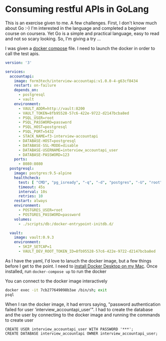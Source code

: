 # Consuming restful APIs in GoLang

This is an exercise given to me. A few challenges. First, I don't know much about Go :-\) I'm interested in the language and completed a beginner course on coursera. Yet Go is a simple and practical language, easy to read and not so scary looking. So, I'm giving a try ...

I was given a [docker compose](https://docs.docker.com/compose/) file. I need to launch the docker in order to call the test apis. 

```yaml
version: '3'

services:
  accountapi:
    image: form3tech/interview-accountapi:v1.0.0-4-g63cf8434
    restart: on-failure
    depends_on:
      - postgresql
      - vault
    environment:
      - VAULT_ADDR=http://vault:8200
      - VAULT_TOKEN=8fb95528-57c6-422e-9722-d2147bcba8ed
      - PSQL_USER=root
      - PSQL_PASSWORD=password
      - PSQL_HOST=postgresql
      - PSQL_PORT=5432
      - STACK_NAME=f3-interview-accountapi
      - DATABASE-HOST=postgresql
      - DATABASE-SSL-MODE=disable
      - DATABASE-USERNAME=interview_accountapi_user
      - DATABASE-PASSWORD=123
    ports:
      - 8080:8080
  postgresql:
    image: postgres:9.5-alpine
    healthcheck:
      test: [ "CMD", "pg_isready", "-q", "-d", "postgres", "-U", "root" ]
      timeout: 45s
      interval: 10s
      retries: 10
    restart: always
    environment:
      - POSTGRES_USER=root
      - POSTGRES_PASSWORD=password
    volumes:
      - ./scripts/db:/docker-entrypoint-initdb.d/

  vault:
    image: vault:0.9.3
    environment:
      - SKIP_SETCAP=1
      - VAULT_DEV_ROOT_TOKEN_ID=8fb95528-57c6-422e-9722-d2147bcba8ed
```

As I have the yaml, I'd love to lanuch the docker image, but a few things before I get to the point. I need to [install Docker Desktop on my Mac](https://docs.docker.com/docker-for-mac/install/). Once installed, run `docker-compose up` to run the docker

You can connect to the docker image interactively

```bash
docker exec -it 7cb277649098b3ae /bin/sh; exit
psql
```

When I ran the docker image, it had errors saying, "password authentication failed for user 'interview\_accountapi\_user'". I had to create the database and the user by connecting to the docker image and running the commands to create user

```text
CREATE USER interview_accountapi_user WITH PASSWORD '***';
CREATE DATABASE interview_accountapi OWNER interview_accountapi_user;
```



